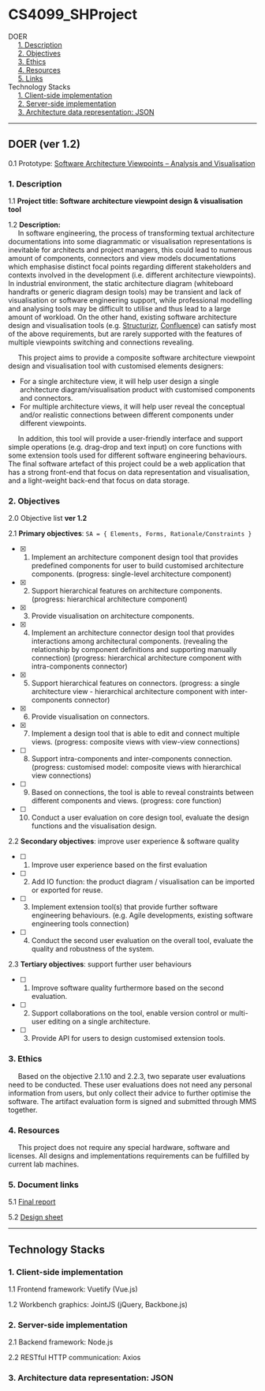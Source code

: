 # CS4099_SHProject

DOER  
&nbsp;&nbsp;&nbsp;&nbsp;&nbsp;[1. Description](#1-description)  
&nbsp;&nbsp;&nbsp;&nbsp;&nbsp;[2. Objectives](#2-objectives)  
&nbsp;&nbsp;&nbsp;&nbsp;&nbsp;[3. Ethics](#3-ethics)  
&nbsp;&nbsp;&nbsp;&nbsp;&nbsp;[4. Resources](#4-resources)  
&nbsp;&nbsp;&nbsp;&nbsp;&nbsp;[5. Links](#5-links)  
Technology Stacks  
&nbsp;&nbsp;&nbsp;&nbsp;&nbsp;[1. Client-side implementation](#1-client-side-implmentation)  
&nbsp;&nbsp;&nbsp;&nbsp;&nbsp;[2. Server-side implementation](#2-server-side-implementation)  
&nbsp;&nbsp;&nbsp;&nbsp;&nbsp;[3. Architecture data representation: JSON](#3-architecture-data-representation-json)  

---

## DOER (ver 1.2)

0.1 Prototype: [Software Architecture Viewpoints – Analysis and Visualisation](https://blogs.cs.st-andrews.ac.uk/studentprojects/2019/02/28/software-architecture-viewpoints-analysis-and-visualisation/)  

### 1. Description

1.1 __Project title: Software architecture viewpoint design & visualisation tool__

1.2 __Description:__  
&nbsp;&nbsp;&nbsp;&nbsp;&nbsp;In software engineering, the process of transforming textual architecture documentations into some diagrammatic or visualisation representations is inevitable for architects and project managers, this could lead to numerous amount of components, connectors and view models documentations which emphasise distinct focal points regarding different stakeholders and contexts involved in the development (i.e. different architecture viewpoints). In industrial environment, the static architecture diagram (whiteboard handrafts or generic diagram design tools) may be transient and lack of visualisation or software engineering support, while professional modelling and analysing tools may be difficult to utilise and thus lead to a large amount of workload. On the other hand, existing software architecture design and visualisation tools (e.g. [Structurizr](http://structurizr.com), [Confluence](https://www.atlassian.com/software/confluence)) can satisfy most of the above requirements, but are rarely supported with the features of multiple viewpoints switching and connections revealing.  

&nbsp;&nbsp;&nbsp;&nbsp;&nbsp;This project aims to provide a composite software architecture viewpoint design and visualisation tool with customised elements designers:  
- For a single architecture view, it will help user design a single architecture diagram/visualisation product with customised components and connectors.  
- For multiple architecture views, it will help user reveal the conceptual and/or realistic connections between different components under different viewpoints.  

&nbsp;&nbsp;&nbsp;&nbsp;&nbsp;In addition, this tool will provide a user-friendly interface and support simple operations (e.g. drag-drop and text input) on core functions with some extension tools used for different software engineering behaviours. The final software artefact of this project could be a web application that has a strong front-end that focus on data representation and visualisation, and a light-weight back-end that focus on data storage.


### 2. Objectives

2.0 Objective list __ver 1.2__

2.1 __Primary objectives__: `SA = { Elements, Forms, Rationale/Constraints }`  
- [x] 1. Implement an architecture component design tool that provides predefined components for user to build customised architecture components. (progress: single-level architecture component)
- [x] 2. Support hierarchical features on architecture components. (progress: hierarchical architecture component)
- [x] 3. Provide visualisation on architecture components.
- [x] 4. Implement an architecture connector design tool that provides interactions among architectural components. (revealing the relationship by component definitions and supporting manually connection) (progress: hierarchical architecture component with intra-components connector)
- [x] 5. Support hierarchical features on connectors. (progress: a single architecture view - hierarchical architecture component with inter-components connector)
- [x] 6. Provide visualisation on connectors.
- [x] 7. Implement a design tool that is able to edit and connect multiple views. (progress: composite views with view-view connections)
- [ ] 8. Support intra-components and inter-components connection. (progress: customised model: composite views with hierarchical view connections)
- [ ] 9. Based on connections, the tool is able to reveal constraints between different components and views. (progress: core function)
- [ ] 10. Conduct a user evaluation on core design tool, evaluate the design functions and the visualisation design.

2.2 __Secondary objectives__: improve user experience & software quality  
- [ ] 1. Improve user experience based on the first evaluation
- [ ] 2. Add IO function: the product diagram / visualisation can be imported or exported for reuse.
- [ ] 3. Implement extension tool(s) that provide further software engineering behaviours. (e.g. Agile developments, existing software engineering tools connection)
- [ ] 4. Conduct the second user evaluation on the overall tool, evaluate the quality and robustness of the system.

2.3 __Tertiary objectives__: support further user behaviours
- [ ] 1. Improve software quality furthermore based on the second evaluation.
- [ ] 2. Support collaborations on the tool, enable version control or multi-user editing on a single architecture.
- [ ] 3. Provide API for users to design customised extension tools.

### 3. Ethics
&nbsp;&nbsp;&nbsp;&nbsp;&nbsp;Based on the objective 2.1.10 and 2.2.3, two separate user evaluations need to be conducted. These user evaluations does not need any personal information from users, but only collect their advice to further optimise the software. The artifact evaluation form is signed and submitted through MMS together.

### 4. Resources
&nbsp;&nbsp;&nbsp;&nbsp;&nbsp;This project does not require any special hardware, software and licenses. All designs and implementations requirements can be fulfilled by current lab machines.

### 5. Document links

5.1 [Final report](https://docs.google.com/document/d/10sQ_gjIIORgNqmJ4ZFjDqs-XWodzEVgzkOk5H3DjjvM/edit?usp=sharing)

5.2 [Design sheet](https://docs.google.com/spreadsheets/d/17t339HamR7QzjQzV_GF6dRHW-bJkCdzY8Lhw6yHwgZk/edit?usp=sharing)

---

## Technology Stacks

### 1. Client-side implementation

1.1 Frontend framework: Vuetify (Vue.js)

1.2 Workbench graphics: JointJS (jQuery, Backbone.js)

### 2. Server-side implementation

2.1 Backend framework: Node.js

2.2 RESTful HTTP communication: Axios

### 3. Architecture data representation: JSON